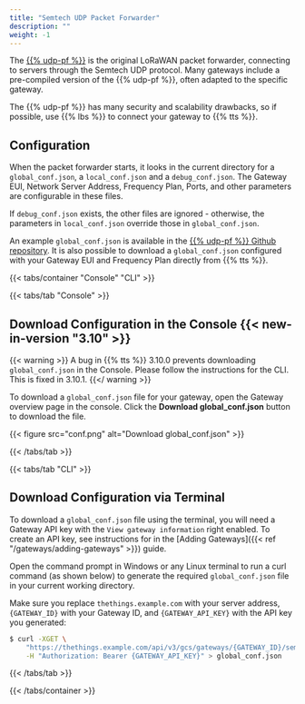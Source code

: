```yaml
---
title: "Semtech UDP Packet Forwarder"
description: ""
weight: -1
---
```


The [{{% udp-pf %}}](https://github.com/lora-net/packet_forwarder) is the original LoRaWAN packet forwarder, connecting to servers through the Semtech UDP protocol. Many gateways include a pre-compiled version of the {{% udp-pf %}}, often adapted to the specific gateway.

The {{% udp-pf %}} has many security and scalability drawbacks, so if possible, use {{% lbs %}} to connect your gateway to {{% tts %}}. 

<!--more-->

## Configuration

When the packet forwarder starts, it looks in the current directory for a `global_conf.json`, a `local_conf.json` and a `debug_conf.json`. The Gateway EUI, Network Server Address, Frequency Plan, Ports, and other parameters are configurable in these files.

If `debug_conf.json` exists, the other files are ignored - otherwise, the parameters in `local_conf.json` override those in `global_conf.json`.

An example `global_conf.json` is available in the [{{% udp-pf %}} Github repository](https://github.com/Lora-net/packet_forwarder/blob/master/lora_pkt_fwd/global_conf.json). It is also possible to download a `global_conf.json` configured with your Gateway EUI and Frequency Plan directly from {{% tts %}}.

{{< tabs/container "Console" "CLI" >}}

{{< tabs/tab "Console" >}}

## Download Configuration in the Console {{< new-in-version "3.10" >}}

{{< warning >}} A bug in {{% tts %}} 3.10.0 prevents downloading `global_conf.json` in the Console. Please follow the instructions for the CLI. This is fixed in 3.10.1. {{</ warning >}}

To download a `global_conf.json` file for your gateway, open the Gateway overview page in the console. Click the **Download global_conf.json** button to download the file.

{{< figure src="conf.png" alt="Download global_conf.json" >}}

{{< /tabs/tab >}}

{{< tabs/tab "CLI" >}}

## Download Configuration via Terminal

To download a `global_conf.json` file using the terminal, you will need a Gateway API key with the `View gateway information` right enabled. To create an API key, see instructions for in the [Adding Gateways]({{< ref "/gateways/adding-gateways" >}}) guide.

Open the command prompt in Windows or any Linux terminal to run a curl command (as shown below) to generate the required `global_conf.json` file in your current working directory.

Make sure you replace `thethings.example.com` with your server address, `{GATEWAY_ID}` with your Gateway ID, and `{GATEWAY_API_KEY}` with the API key you generated:

```bash
$ curl -XGET \
    "https://thethings.example.com/api/v3/gcs/gateways/{GATEWAY_ID}/semtechudp/global_conf.json" \
    -H "Authorization: Bearer {GATEWAY_API_KEY}" > global_conf.json
```

{{< /tabs/tab >}}

{{< /tabs/container >}}
